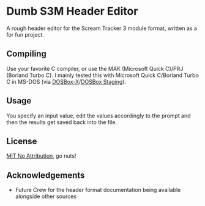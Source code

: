 # Dumb S3M Header Editor

A rough header editor for the Scream Tracker 3 module format, written as a for fun project.

## Compiling

Use your favorite C compiler, or use the MAK (Microsoft Quick C)/PRJ (Borland Turbo C).
I mainly tested this with Microsoft Quick C/Borland Turbo C in MS-DOS (via [DOSBox-X](https://dosbox-x.com/)/[DOSBox Staging](https://dosbox-staging.github.io/)).

## Usage

You specify an input value, edit the values accordingly to the prompt and then the results get saved back into the file.

## License

[MIT No Attribution](LICENSE), go nuts!

## Acknowledgements

* Future Crew for the header format documentation being available alongside other sources
